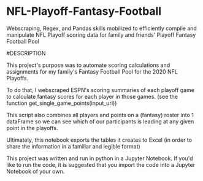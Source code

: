# NFL-Playoff-Fantasy-Football
Webscraping, Regex, and Pandas skills mobilized to efficiently compile and manipulate NFL Playoff scoring data for family and friends' Playoff Fantasy Football Pool

#DESCRIPTION

This project's purpose was to automate scoring calculations and assignments for my family's Fantasy Football Pool for the 2020 NFL Playoffs.

To do that, I webscraped ESPN's scoring summaries of each playoff game to calculate fantasy scores for each player in those games. (see the function get_single_game_points(input_url))

This script also combines all players and points on a (fantasy) roster into 1 dataFrame so we can see which of our participants is leading at any given point in the playoffs.

Ultimately, this notebook exports the tables it creates to Excel (in order to share the information in a familiar and legible format)


This project was written and run in python in a Jupyter Notebook. If you'd like to run the code, it is suggested that you import the code into a Jupyter Notebook of your own.

